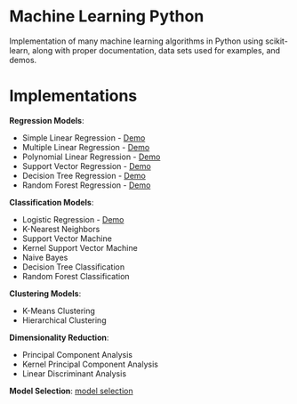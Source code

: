 # Machine Learning Python
Implementation of many machine learning algorithms in Python using scikit-learn, along with proper documentation, data sets used for examples, and demos.

# Implementations

**Regression Models**: 
  - Simple Linear Regression - [Demo](https://github.com/NicoEssi/Machine_Learning_scikit-learn/blob/master/Simple_Linear_Regression_Demo.ipynb)
  - Multiple Linear Regression - [Demo](https://github.com/NicoEssi/Machine_Learning_scikit-learn/blob/master/Multiple_Linear_Regression_Demo.ipynb)
  - Polynomial Linear Regression - [Demo](https://github.com/NicoEssi/Machine_Learning_scikit-learn/blob/master/Polynomial_Regression_Demo.ipynb)
  - Support Vector Regression - [Demo](https://github.com/NicoEssi/Machine_Learning_scikit-learn/blob/master/Support_Vector_Regression_Demo.ipynb)
  - Decision Tree Regression - [Demo](https://github.com/NicoEssi/Machine_Learning_scikit-learn/blob/master/Decision_Tree_Regression_Demo.ipynb)
  - Random Forest Regression - [Demo](https://github.com/NicoEssi/Machine_Learning_scikit-learn/blob/master/Random_Forest_Regression_Demo.ipynb)
  
**Classification Models**:
  - Logistic Regression - [Demo](https://github.com/NicoEssi/Machine_Learning_scikit-learn/blob/master/Logistic_Regression_Demo.ipynb)
  - K-Nearest Neighbors
  - Support Vector Machine
  - Kernel Support Vector Machine
  - Naive Bayes
  - Decision Tree Classification
  - Random Forest Classification
  
**Clustering Models**:
  - K-Means Clustering
  - Hierarchical Clustering

**Dimensionality Reduction**:
  - Principal Component Analysis
  - Kernel Principal Component Analysis
  - Linear Discriminant Analysis
  
**Model Selection**:
[model selection](https://scikit-learn.org/stable/_static/ml_map.png)
